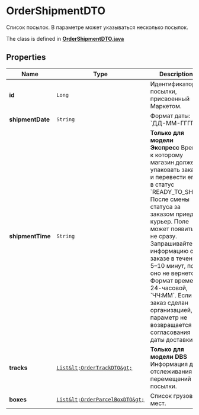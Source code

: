 

# OrderShipmentDTO

Список посылок.  В параметре может указываться несколько посылок. 

The class is defined in **[OrderShipmentDTO.java](../../src/main/java/org/openapitools/model/OrderShipmentDTO.java)**

## Properties

Name | Type | Description | Notes
------------ | ------------- | ------------- | -------------
**id** | `Long` | Идентификатор посылки, присвоенный Маркетом. |  [optional property]
**shipmentDate** | `String` | Формат даты: &#x60;ДД-ММ-ГГГГ&#x60;.  |  [optional property]
**shipmentTime** | `String` | **Только для модели Экспресс**  Время, к которому магазин должен упаковать заказ и перевести его в статус &#x60;READY_TO_SHIP&#x60;. После смены статуса за заказом приедет курьер.  Поле может появиться не сразу. Запрашивайте информацию о заказе в течении 5–10 минут, пока оно не вернется.  Формат времени: 24-часовой, &#x60;ЧЧ:ММ&#x60;.  Если заказ сделан организацией, параметр не возвращается до согласования даты доставки.  |  [optional property]
**tracks** | [`List&lt;OrderTrackDTO&gt;`](OrderTrackDTO.md) | **Только для модели DBS**  Информация для отслеживания перемещений посылки.  |  [optional property]
**boxes** | [`List&lt;OrderParcelBoxDTO&gt;`](OrderParcelBoxDTO.md) | Список грузовых мест. |  [optional property]







